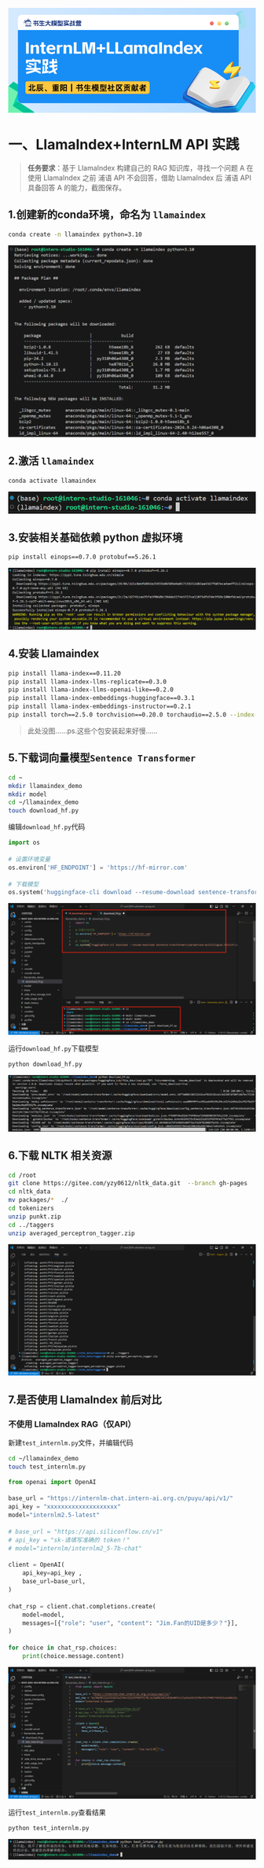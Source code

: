 ![image-20241111201612631](./assets/image-20241111201612631.png)

# 一、LlamaIndex+InternLM API 实践

> **任务要求**：基于 LlamaIndex 构建自己的 RAG 知识库，寻找一个问题 A 在使用 LlamaIndex 之前 浦语 API 不会回答，借助 LlamaIndex 后 浦语 API 具备回答 A 的能力，截图保存。

## 1.创建新的conda环境，命名为 `llamaindex`

```bash
conda create -n llamaindex python=3.10
```

![image-20241111202404937](./assets/image-20241111202404937.png)

## 2.激活 `llamaindex` 

```bash
conda activate llamaindex
```

![image-20241111202850152](./assets/image-20241111202850152.png)

## 3.安装相关基础依赖 **python** 虚拟环境

```bash
pip install einops==0.7.0 protobuf==5.26.1
```

![image-20241111203009267](./assets/image-20241111203009267.png)

## 4.安装 Llamaindex

```bash
pip install llama-index==0.11.20
pip install llama-index-llms-replicate==0.3.0
pip install llama-index-llms-openai-like==0.2.0
pip install llama-index-embeddings-huggingface==0.3.1
pip install llama-index-embeddings-instructor==0.2.1
pip install torch==2.5.0 torchvision==0.20.0 torchaudio==2.5.0 --index-url https://download.pytorch.org/whl/cu121
```

> 此处没图……ps.这些个包安装起来好慢……

## 5.下载词向量模型`Sentence Transformer`

```bash
cd ~
mkdir llamaindex_demo
mkdir model
cd ~/llamaindex_demo
touch download_hf.py
```

编辑`download_hf.py`代码

```python
import os

# 设置环境变量
os.environ['HF_ENDPOINT'] = 'https://hf-mirror.com'

# 下载模型
os.system('huggingface-cli download --resume-download sentence-transformers/paraphrase-multilingual-MiniLM-L12-v2 --local-dir /root/model/sentence-transformer')
```

![image-20241111212458090](./assets/image-20241111212458090.png)

运行`download_hf.py`下载模型

```python
python download_hf.py
```

![image-20241111212837686](./assets/image-20241111212837686.png)

## 6.下载 NLTK 相关资源

```bash
cd /root
git clone https://gitee.com/yzy0612/nltk_data.git  --branch gh-pages
cd nltk_data
mv packages/*  ./
cd tokenizers
unzip punkt.zip
cd ../taggers
unzip averaged_perceptron_tagger.zip
```

![image-20241111213245372](./assets/image-20241111213245372.png)

## 7.是否使用 LlamaIndex 前后对比

### 不使用 LlamaIndex RAG（仅API）

新建`test_internlm.py`文件，并编辑代码

```bash
cd ~/llamaindex_demo
touch test_internlm.py
```

```python
from openai import OpenAI

base_url = "https://internlm-chat.intern-ai.org.cn/puyu/api/v1/"
api_key = "xxxxxxxxxxxxxxxxxxxx"
model="internlm2.5-latest"

# base_url = "https://api.siliconflow.cn/v1"
# api_key = "sk-请填写准确的 token！"
# model="internlm/internlm2_5-7b-chat"

client = OpenAI(
    api_key=api_key , 
    base_url=base_url,
)

chat_rsp = client.chat.completions.create(
    model=model,
    messages=[{"role": "user", "content": "Jim.Fan的UID是多少？"}],
)

for choice in chat_rsp.choices:
    print(choice.message.content)
```

![image-20241111214659643](./assets/image-20241111214659643.png)

运行`test_internlm.py`查看结果

```bash
python test_internlm.py
```

![image-20241111214715578](./assets/image-20241111214715578.png)